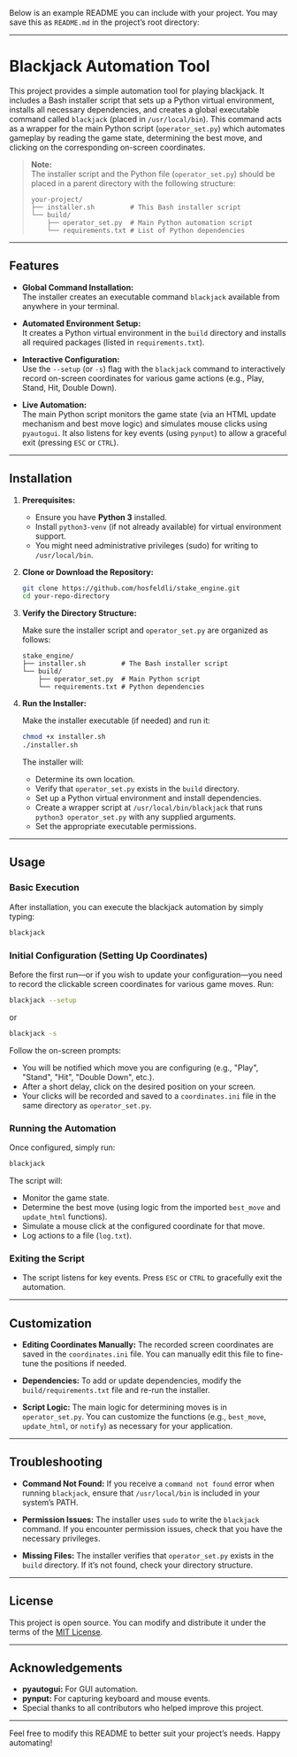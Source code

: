 Below is an example README you can include with your project. You may save this as `README.md` in the project’s root directory:

---

# Blackjack Automation Tool

This project provides a simple automation tool for playing blackjack. It includes a Bash installer script that sets up a Python virtual environment, installs all necessary dependencies, and creates a global executable command called `blackjack` (placed in `/usr/local/bin`). This command acts as a wrapper for the main Python script (`operator_set.py`) which automates gameplay by reading the game state, determining the best move, and clicking on the corresponding on-screen coordinates.

> **Note:**  
> The installer script and the Python file (`operator_set.py`) should be placed in a parent directory with the following structure:
> 
> ```
> your-project/
> ├── installer.sh         # This Bash installer script
> └── build/
>     ├── operator_set.py  # Main Python automation script
>     └── requirements.txt # List of Python dependencies
> ```

---

## Features

- **Global Command Installation:**  
  The installer creates an executable command `blackjack` available from anywhere in your terminal.

- **Automated Environment Setup:**  
  It creates a Python virtual environment in the `build` directory and installs all required packages (listed in `requirements.txt`).

- **Interactive Configuration:**  
  Use the `--setup` (or `-s`) flag with the `blackjack` command to interactively record on-screen coordinates for various game actions (e.g., Play, Stand, Hit, Double Down).

- **Live Automation:**  
  The main Python script monitors the game state (via an HTML update mechanism and best move logic) and simulates mouse clicks using `pyautogui`. It also listens for key events (using `pynput`) to allow a graceful exit (pressing `ESC` or `CTRL`).

---

## Installation

1. **Prerequisites:**
   - Ensure you have **Python 3** installed.
   - Install `python3-venv` (if not already available) for virtual environment support.
   - You might need administrative privileges (sudo) for writing to `/usr/local/bin`.

2. **Clone or Download the Repository:**

   ```bash
   git clone https://github.com/hosfeldli/stake_engine.git
   cd your-repo-directory
   ```

3. **Verify the Directory Structure:**

   Make sure the installer script and `operator_set.py` are organized as follows:

   ```
   stake_engine/
   ├── installer.sh         # The Bash installer script
   └── build/
       ├── operator_set.py  # Main Python script
       └── requirements.txt # Python dependencies
   ```

4. **Run the Installer:**

   Make the installer executable (if needed) and run it:

   ```bash
   chmod +x installer.sh
   ./installer.sh
   ```

   The installer will:
   - Determine its own location.
   - Verify that `operator_set.py` exists in the `build` directory.
   - Set up a Python virtual environment and install dependencies.
   - Create a wrapper script at `/usr/local/bin/blackjack` that runs `python3 operator_set.py` with any supplied arguments.
   - Set the appropriate executable permissions.

---

## Usage

### Basic Execution

After installation, you can execute the blackjack automation by simply typing:

```bash
blackjack
```

### Initial Configuration (Setting Up Coordinates)

Before the first run—or if you wish to update your configuration—you need to record the clickable screen coordinates for various game moves. Run:

```bash
blackjack --setup
```
or
```bash
blackjack -s
```

Follow the on-screen prompts:
- You will be notified which move you are configuring (e.g., "Play", "Stand", "Hit", "Double Down", etc.).
- After a short delay, click on the desired position on your screen.
- Your clicks will be recorded and saved to a `coordinates.ini` file in the same directory as `operator_set.py`.

### Running the Automation

Once configured, simply run:

```bash
blackjack
```

The script will:
- Monitor the game state.
- Determine the best move (using logic from the imported `best_move` and `update_html` functions).
- Simulate a mouse click at the configured coordinate for that move.
- Log actions to a file (`log.txt`).

### Exiting the Script

- The script listens for key events. Press `ESC` or `CTRL` to gracefully exit the automation.

---

## Customization

- **Editing Coordinates Manually:**
  The recorded screen coordinates are saved in the `coordinates.ini` file. You can manually edit this file to fine-tune the positions if needed.

- **Dependencies:**
  To add or update dependencies, modify the `build/requirements.txt` file and re-run the installer.

- **Script Logic:**
  The main logic for determining moves is in `operator_set.py`. You can customize the functions (e.g., `best_move`, `update_html`, or `notify`) as necessary for your application.

---

## Troubleshooting

- **Command Not Found:**
  If you receive a `command not found` error when running `blackjack`, ensure that `/usr/local/bin` is included in your system’s PATH.

- **Permission Issues:**
  The installer uses `sudo` to write the `blackjack` command. If you encounter permission issues, check that you have the necessary privileges.

- **Missing Files:**
  The installer verifies that `operator_set.py` exists in the `build` directory. If it’s not found, check your directory structure.

---

## License

This project is open source. You can modify and distribute it under the terms of the [MIT License](LICENSE).

---

## Acknowledgements

- **pyautogui:** For GUI automation.
- **pynput:** For capturing keyboard and mouse events.
- Special thanks to all contributors who helped improve this project.

---

Feel free to modify this README to better suit your project’s needs. Happy automating!